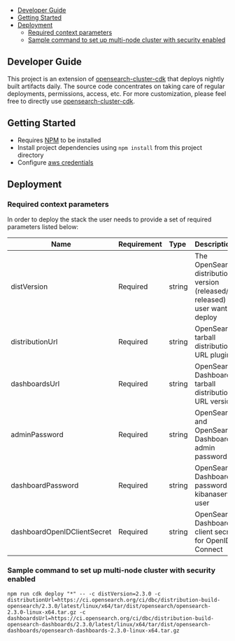 <!-- TOC -->

- [Developer Guide](#developer-guide)
- [Getting Started](#getting-started)
- [Deployment](#deployment)
    - [Required context parameters](#required-context-parameters)
    - [Sample command to set up multi-node cluster with security enabled](#sample-command-to-set-up-multi-node-cluster-with-security-enabled)

<!-- /TOC -->

## Developer Guide

This project is an extension of [opensearch-cluster-cdk](https://github.com/opensearch-project/opensearch-cluster-cdk) that deploys nightly built artifacts daily. The source code concentrates on taking care of regular deployments, permissions, access, etc. For more customization, please feel free to directly use [opensearch-cluster-cdk](https://github.com/opensearch-project/opensearch-cluster-cdk).

## Getting Started

- Requires [NPM](https://docs.npmjs.com/cli/v7/configuring-npm/install) to be installed
- Install project dependencies using `npm install` from this project directory
- Configure [aws credentials](https://docs.aws.amazon.com/cdk/latest/guide/getting_started.html#getting_started_prerequisites)

## Deployment

### Required context parameters

In order to deploy the stack the user needs to provide a set of required parameters listed below:

| Name                          | Requirement | Type      | Description                                                                                                                                                                                                                                                                                                                                                                                                                                                                                                                                                                                                                                  |
|-------------------------------|:------------|:------------|:---------------------------------------------------------------------------------------------------------------------------------------------------------------------------------------------------------------------------------------------------------------------------------------------------------------------------------------------------------------------------------------------------------------------------------------------------------------------------------------------------------------------------------------------------------------------------------------------------------------------------------------------|
| distVersion                   | Required    | string      | The OpenSearch distribution version (released/un-released) the user wants to deploy |
| distributionUrl               | Required    | string      | OpenSearch tarball distribution URL plugin |
| dashboardsUrl                 | Required    | string      | OpenSearch-Dashboards tarball distribution URL version |
| adminPassword                 | Required    | string      | OpenSearch and OpenSearch-Dashboards admin password |
| dashboardPassword             | Required    | string      | OpenSearch-Dashboards password for kibanaserver user |
| dashboardOpenIDClientSecret   | Required    | string      | OpenSearch-Dashboards client secret for OpenID Connect |

### Sample command to set up multi-node cluster with security enabled

```
npm run cdk deploy "*" -- -c distVersion=2.3.0 -c distributionUrl=https://ci.opensearch.org/ci/dbc/distribution-build-opensearch/2.3.0/latest/linux/x64/tar/dist/opensearch/opensearch-2.3.0-linux-x64.tar.gz -c dashboardsUrl=https://ci.opensearch.org/ci/dbc/distribution-build-opensearch-dashboards/2.3.0/latest/linux/x64/tar/dist/opensearch-dashboards/opensearch-dashboards-2.3.0-linux-x64.tar.gz
```
